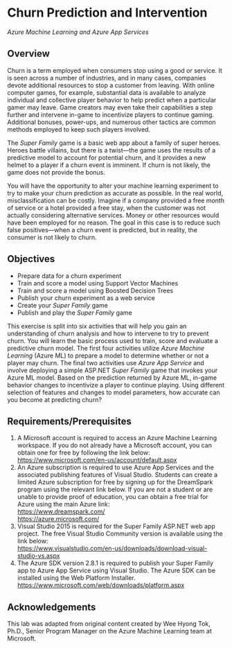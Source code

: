 # Churn Prediction and Intervention
*Azure Machine Learning and Azure App Services*

## Overview
Churn is a term employed when consumers stop using a good or service. It is seen across a number of industries, and in many cases, companies devote additional resources to stop a customer from leaving. With online computer games, for example, substantial data is available to analyze individual and collective player behavior to help predict when a particular gamer may leave. Game creators may even take their capabilities a step further and intervene in-game to incentivize players to continue gaming. Additional bonuses, power-ups, and numerous other tactics are common methods employed to keep such players involved.

The *Super Family* game is a basic web app about a family of super heroes. Heroes battle villains, but there is a twist—the game uses the results of a predictive model to account for potential churn, and it provides a new helmet to a player if a churn event is imminent. If churn is not likely, the game does not provide the bonus.

You will have the opportunity to alter your machine learning experiment to try to make your churn prediction as accurate as possible. In the real world, misclassification can be costly. Imagine if a company provided a free month of service or a hotel provided a free stay, when the customer was not actually considering alternative services. Money or other resources would have been employed for no reason. The goal in this case is to reduce such false positives—when a churn event is predicted, but in reality, the consumer is not likely to churn.

## Objectives
- Prepare data for a churn experiment
- Train and score a model using Support Vector Machines
- Train and score a model using Boosted Decision Trees
- Publish your churn experiment as a web service
- Create your *Super Family* game
- Publish and play the *Super Family* game

This exercise is split into six activities that will help you gain an understanding of churn analysis and how to intervene to try to prevent churn. You will learn the basic process used to train, score and evaluate a predictive churn model. The first four activities utilize *Azure Machine Learning* (Azure ML) to prepare a model to determine whether or not a player may churn. The final two activities use *Azure App Service* and involve deploying a simple ASP.NET *Super Family* game that invokes your Azure ML model. Based on the prediction returned by Azure ML, in-game behavior changes to incentivize a player to continue playing. Using different selection of features and changes to model parameters, how accurate can you become at predicting churn?

## Requirements/Prerequisites
1.	A Microsoft account is required to access an Azure Machine Learning workspace. If you do not already have a Microsoft account, you can obtain one for free by following the link below:  
https://www.microsoft.com/en-us/account/default.aspx
2.	An Azure subscription is required to use Azure App Services and the associated publishing features of Visual Studio. Students can create a limited Azure subscription for free by signing up for the DreamSpark program using the relevant link below. If you are not a student or are unable to provide proof of education, you can obtain a free trial for Azure using the main Azure link:  
https://www.dreamspark.com/  
https://azure.microsoft.com/
3.	Visual Studio 2015 is required for the Super Family ASP.NET web app project. The free Visual Studio Community version is available using the link below:  
https://www.visualstudio.com/en-us/downloads/download-visual-studio-vs.aspx
4.	The Azure SDK version 2.8.1 is required to publish your Super Family app to Azure App Service using Visual Studio. The Azure SDK can be installed using the Web Platform Installer.  
https://www.microsoft.com/web/downloads/platform.aspx

## Acknowledgements
This lab was adapted from original content created by Wee Hyong Tok, Ph.D., Senior Program Manager on the Azure Machine Learning team at Microsoft.
